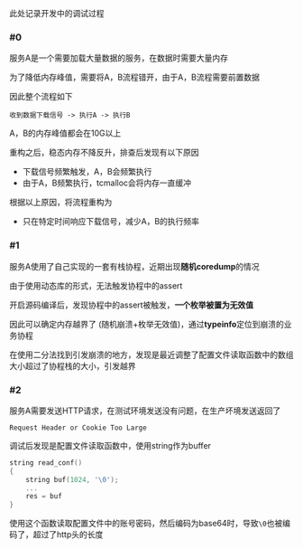 此处记录开发中的调试过程

### #0
服务A是一个需要加载大量数据的服务，在数据时需要大量内存

为了降低内存峰值，需要将A，B流程错开，由于A，B流程需要前置数据

因此整个流程如下

```
收到数据下载信号 -> 执行A -> 执行B
```

A，B的内存峰值都会在10G以上

重构之后，稳态内存不降反升，排查后发现有以下原因
- 下载信号频繁触发，A，B会频繁执行
- 由于A，B频繁执行，tcmalloc会将内存一直缓冲

根据以上原因，将流程重构为

- 只在特定时间响应下载信号，减少A，B的执行频率

### #1
服务A使用了自己实现的一套有栈协程，近期出现**随机coredump**的情况

由于使用动态库的形式，无法触发协程中的assert

开启源码编译后，发现协程中的assert被触发，**一个枚举被置为无效值**

因此可以确定内存越界了 (随机崩溃+枚举无效值)，通过**typeinfo**定位到崩溃的业务协程

在使用二分法找到引发崩溃的地方，发现是最近调整了配置文件读取函数中的数组大小超过了协程栈的大小，引发越界

### #2
服务A需要发送HTTP请求，在测试环境发送没有问题，在生产坏境发送返回了

`Request Header or Cookie Too Large`

调试后发现是配置文件读取函数中，使用string作为buffer

```cpp
string read_conf()
{
	string buf(1024, '\0');
	...
	res = buf
}
```

使用这个函数读取配置文件中的账号密码，然后编码为base64时，导致`\0`也被编码了，超过了http头的长度 


